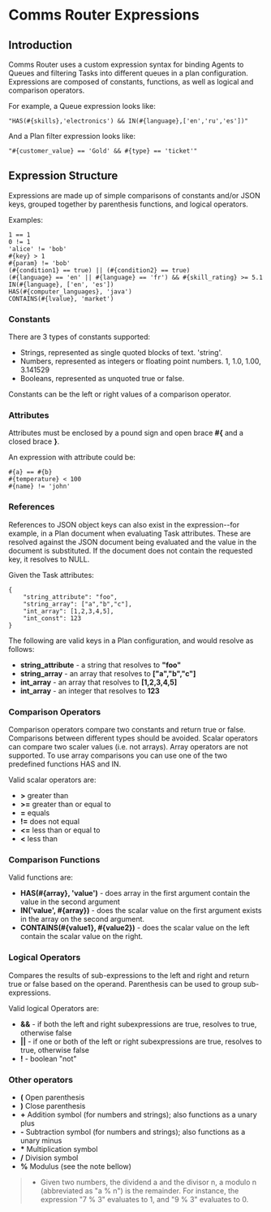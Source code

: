 # Comms Router Expressions

## Introduction
Comms Router uses a custom expression syntax for binding Agents to Queues and filtering Tasks into different queues in a plan configuration. Expressions are composed of constants, functions, as well as logical and comparison operators.

For example, a Queue expression looks like:

```
"HAS(#{skills},'electronics') && IN(#{language},['en','ru','es'])"
```

And a Plan filter expression looks like:

```
"#{customer_value} == 'Gold' && #{type} == 'ticket'"
```

## Expression Structure	
Expressions are made up of simple comparisons of constants and/or JSON keys, grouped together by parenthesis functions, and logical operators.

Examples:

```
1 == 1
0 != 1
'alice' != 'bob'
#{key} > 1
#{param} != 'bob'
(#{condition1} == true) || (#{condition2} == true)
(#{language} == 'en' || #{language} == 'fr') && #{skill_rating} >= 5.1
IN(#{language}, ['en', 'es'])
HAS(#{computer_languages}, 'java')
CONTAINS(#{lvalue}, 'market')
```

### Constants
There are 3 types of constants supported:
* Strings, represented as single quoted blocks of text. 'string'.
* Numbers, represented as integers or floating point numbers.  1, 1.0, 1.00, 3.141529
* Booleans, represented as unquoted true or false.

Constants can be the left or right values of a comparison operator.

### Attributes
Attributes must be enclosed by a pound sign and open brace __#{__ and a closed brace __}__.

An expression with attribute could be:
```
#{a} == #{b}
#{temperature} < 100
#{name} != 'john'
```

### References

References to JSON object keys can also exist in the expression--for example, in a Plan document when evaluating Task attributes. These are resolved against the JSON document being evaluated and the value in the document is substituted. If the document does not contain the requested key, it resolves to NULL.

Given the Task attributes:

```
{
    "string_attribute": "foo",
    "string_array": ["a","b","c"],
    "int_array": [1,2,3,4,5],
    "int_const": 123
}
```

The following are valid keys in a Plan configuration, and would resolve as follows:
* __string_attribute__ - a string that resolves to __"foo"__
* __string_array__ - an array that resolves to __["a","b","c"]__
* __int_array__ - an array that resolves to __[1,2,3,4,5]__
* __int_array__ - an integer that resolves to __123__

### Comparison Operators
Comparison operators compare two constants and return true or false. Comparisons between different types should be avoided. Scalar operators can compare two scaler values (i.e. not arrays). Array operators are not supported. To use array comparisons you can use one of the two predefined functions HAS and IN.

Valid scalar operators are:

* __\>__  greater than
* __\>=__ greater than or equal to
* __=__ equals
* __!=__ does not equal
* __<=__ less than or equal to
* __<__  less than

### Comparison Functions
Valid functions are:

* __HAS(#{array}, 'value')__ - does array in the first argument contain the value in the second argument
* __IN('value', #{array})__ - does the scalar value on the first argument exists in the array on the second argument.
* __CONTAINS(#{value1}, #{value2})__ - does the scalar value on the left contain the scalar value on the right.

### Logical Operators
Compares the results of sub-expressions to the left and right and return true or false based on the operand. Parenthesis can be used to group sub-expressions.

Valid logical Operators are:

* __&&__ - if both the left and right subexpressions are true, resolves to true, otherwise false
* __||__ - if one or both of the left or right subexpressions are true, resolves to true, otherwise false
* __!__ - boolean "not"

### Other operators

* __(__ Open parenthesis
* __)__ Close parenthesis
* __+__ Addition symbol (for numbers and strings); also functions as a unary plus
* __-__ Subtraction symbol (for numbers and strings); also functions as a unary minus
* __*__ Multiplication symbol
* __/__ Division symbol
* __%__ Modulus (see the note bellow)
> * Given two numbers, the dividend a and the divisor n, a modulo n (abbreviated as "a % n") is the remainder. For instance, the expression "7 % 3" evaluates to 1, and "9 % 3" evaluates to 0.
